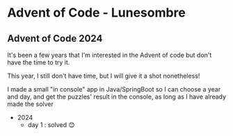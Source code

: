 # Advent of Code - Lunesombre

## Advent of Code 2024
 It's been a few years that I'm interested in the Advent of code but don't have the time to try it.

 This year, I still don't have time, but I will give it a shot nonetheless! 

I made a small "in console" app in Java/SpringBoot so I can choose a year and day, and get the puzzles' result in the console, as long as I have already made the solver

- 2024
  - day 1 : solved 😊
